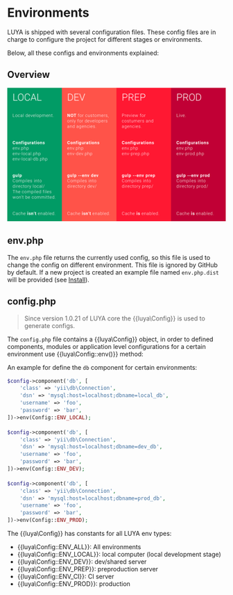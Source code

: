 # Environments


LUYA is shipped with several configuration files. These config files are in charge to configure the project for different stages or environments.

Below, all these configs and environments explained:

## Overview

![configs-graphic](https://raw.githubusercontent.com/luyadev/luya/master/docs/guide/img/configs-luya.jpg "LUYA envs config")

## env.php

The `env.php` file returns the currently used config, so this file is used to change the config on different environment.
This file is ignored by GitHub by default. If a new project is created an example file named `env.php.dist` will be provided (see [Install](install.md)).

## config.php

> Since version 1.0.21 of LUYA core the {{luya\Config}} is used to generate configs.

The `config.php` file contains a {{luya\Config}} object, in order to defined components, modules or application level configurations for a certain environment use {{luya\Config::env()}} method:

An example for define the `db` component for certain environments:

```php
$config->component('db', [
    'class' => 'yii\db\Connection',
    'dsn' => 'mysql:host=localhost;dbname=local_db',
    'username' => 'foo',
    'password' => 'bar',
])->env(Config::ENV_LOCAL);

$config->component('db', [
    'class' => 'yii\db\Connection',
    'dsn' => 'mysql:host=localhost;dbname=dev_db',
    'username' => 'foo',
    'password' => 'bar',
])->env(Config::ENV_DEV);

$config->component('db', [
    'class' => 'yii\db\Connection',
    'dsn' => 'mysql:host=localhost;dbname=prod_db',
    'username' => 'foo',
    'password' => 'bar',
])->env(Config::ENV_PROD);
```

The {{luya\Config}} has constants for all LUYA env types:

+ {{luya\Config::ENV_ALL}}: All environments
+ {{luya\Config::ENV_LOCAL}}: local computer (local development stage)
+ {{luya\Config::ENV_DEV}}: dev/shared server
+ {{luya\Config::ENV_PREP}}: preproduction server
+ {{luya\Config::ENV_CI}}: CI server
+ {{luya\Config::ENV_PROD}}: production
